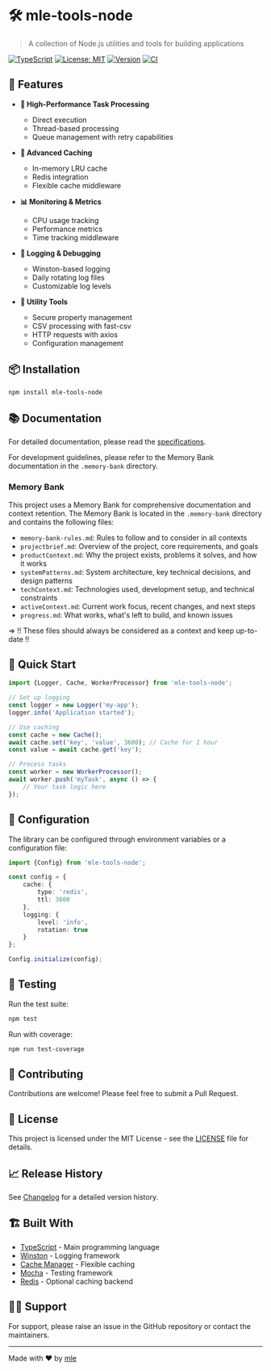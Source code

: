 # 🛠️ mle-tools-node

> A collection of Node.js utilities and tools for building applications

[![TypeScript](https://img.shields.io/badge/TypeScript-Ready-blue.svg)](https://www.typescriptlang.org/)
[![License: MIT](https://img.shields.io/badge/License-MIT-yellow.svg)](https://opensource.org/licenses/MIT)
[![Version](https://img.shields.io/badge/version-1.12.3-green.svg)](https://github.com/mlefree/mle-tools-node)
[![CI](https://github.com/mlefree/mle-tools-node/actions/workflows/ci.yml/badge.svg)](https://github.com/mlefree/mle-tools-node/actions/workflows/ci.yml)

## 🌟 Features

- **🚀 High-Performance Task Processing**
    - Direct execution
    - Thread-based processing
    - Queue management with retry capabilities

- **💾 Advanced Caching**
    - In-memory LRU cache
    - Redis integration
    - Flexible cache middleware

- **📊 Monitoring & Metrics**
    - CPU usage tracking
    - Performance metrics
    - Time tracking middleware

- **📝 Logging & Debugging**
    - Winston-based logging
    - Daily rotating log files
    - Customizable log levels

- **🔧 Utility Tools**
    - Secure property management
    - CSV processing with fast-csv
    - HTTP requests with axios
    - Configuration management

## 📦 Installation

```bash
npm install mle-tools-node
```

## 📚 Documentation

For detailed documentation, please read the [specifications](./specs).

For development guidelines, please refer to the Memory Bank documentation in the `.memory-bank` directory.

### Memory Bank

This project uses a Memory Bank for comprehensive documentation and context retention. The Memory Bank is located in the
`.memory-bank` directory and contains the following files:

- `memory-bank-rules.md`: Rules to follow and to consider in all contexts
- `projectbrief.md`: Overview of the project, core requirements, and goals
- `productContext.md`: Why the project exists, problems it solves, and how it works
- `systemPatterns.md`: System architecture, key technical decisions, and design patterns
- `techContext.md`: Technologies used, development setup, and technical constraints
- `activeContext.md`: Current work focus, recent changes, and next steps
- `progress.md`: What works, what's left to build, and known issues

=> !! These files should always be considered as a context and keep up-to-date !!

## 🚀 Quick Start

```typescript
import {Logger, Cache, WorkerProcessor} from 'mle-tools-node';

// Set up logging
const logger = new Logger('my-app');
logger.info('Application started');

// Use caching
const cache = new Cache();
await cache.set('key', 'value', 3600); // Cache for 1 hour
const value = await cache.get('key');

// Process tasks
const worker = new WorkerProcessor();
await worker.push('myTask', async () => {
    // Your task logic here
});
```

## 🔧 Configuration

The library can be configured through environment variables or a configuration file:

```typescript
import {Config} from 'mle-tools-node';

const config = {
    cache: {
        type: 'redis',
        ttl: 3600
    },
    logging: {
        level: 'info',
        rotation: true
    }
};

Config.initialize(config);
```

## 🧪 Testing

Run the test suite:

```bash
npm test
```

Run with coverage:

```bash
npm run test-coverage
```

## 🤝 Contributing

Contributions are welcome! Please feel free to submit a Pull Request.

## 📝 License

This project is licensed under the MIT License - see the [LICENSE](LICENSE) file for details.

## 📈 Release History

See [Changelog](./CHANGELOG.md) for a detailed version history.

## 🏗️ Built With

- [TypeScript](https://www.typescriptlang.org/) - Main programming language
- [Winston](https://github.com/winstonjs/winston) - Logging framework
- [Cache Manager](https://github.com/node-cache-manager/node-cache-manager) - Flexible caching
- [Mocha](https://mochajs.org/) - Testing framework
- [Redis](https://redis.io/) - Optional caching backend

## 🙋‍♂️ Support

For support, please raise an issue in the GitHub repository or contact the maintainers.

---

Made with ❤️ by [mle](https://github.com/mlefree)
